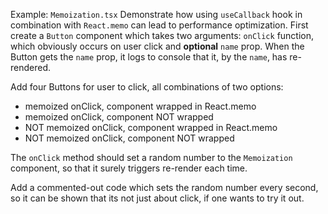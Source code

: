 Example: `Memoization.tsx`
Demonstrate how using `useCallback` hook in combination with `React.memo` can lead to performance optimization. First create a `Button` component which takes two arguments: `onClick` function, which obviously occurs on user click and **optional** `name` prop. When the Button gets the `name` prop, it logs to console that it, by the `name`, has re-rendered.

Add four Buttons for user to click, all combinations of two options:
- memoized onClick, component wrapped in React.memo
- memoized onClick, component NOT wrapped
- NOT memoized onClick, component wrapped in React.memo
- NOT memoized onClick, component NOT wrapped

The `onClick` method should set a random number to the `Memoization` component, so that it surely triggers re-render each time.

Add a commented-out code which sets the random number every second, so it can be shown that its not just about click, if one wants to try it out.